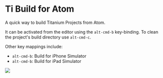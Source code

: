 # Ti Build for Atom

A quick way to build Titanium Projects from Atom.

It can be activated from the editor using the `alt-cmd-b` key-binding. To clean the project's build directory use `alt-cmd-c`.

Other key mappings include:
-  `alt-cmd-b`: Build for iPhone Simulator
-  `alt-cmd-b`: Build for iPad Simulator


![](https://raw.github.com/soulglo/ti-build-atom/master/images/image.png)
